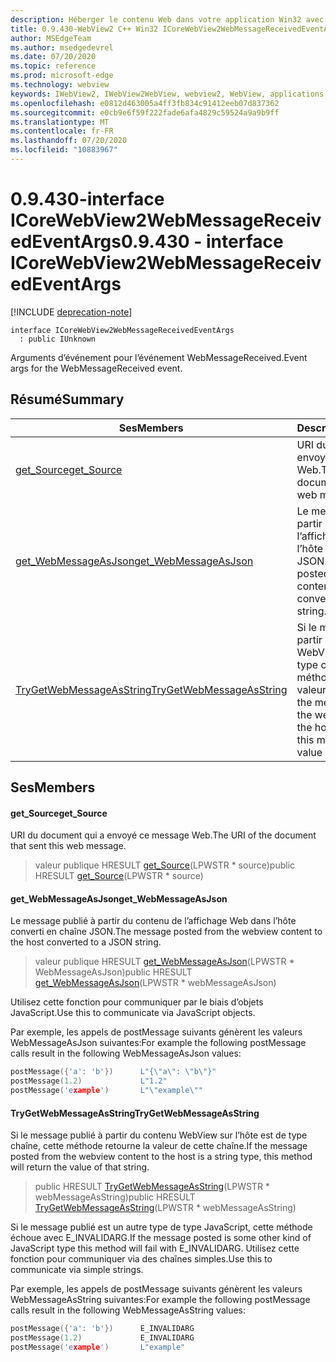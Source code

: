 ```yaml
---
description: Héberger le contenu Web dans votre application Win32 avec le contrôle Microsoft Edge WebView2
title: 0.9.430-WebView2 C++ Win32 ICoreWebView2WebMessageReceivedEventArgs
author: MSEdgeTeam
ms.author: msedgedevrel
ms.date: 07/20/2020
ms.topic: reference
ms.prod: microsoft-edge
ms.technology: webview
keywords: IWebView2, IWebView2WebView, webview2, WebView, applications Win32, Win32, Edge, ICoreWebView2, ICoreWebView2Host, contrôle de navigateur, html Edge
ms.openlocfilehash: e0812d463005a4ff3fb834c91412eeb07d837362
ms.sourcegitcommit: e0cb9e6f59f222fade6afa4829c59524a9a9b9ff
ms.translationtype: MT
ms.contentlocale: fr-FR
ms.lasthandoff: 07/20/2020
ms.locfileid: "10883967"
---
```

# <span data-ttu-id="3e631-104">0.9.430-interface ICoreWebView2WebMessageReceivedEventArgs</span><span class="sxs-lookup"><span data-stu-id="3e631-104">0.9.430 - interface ICoreWebView2WebMessageReceivedEventArgs</span></span> 

[!INCLUDE [deprecation-note](../../includes/deprecation-note.md)]

```
interface ICoreWebView2WebMessageReceivedEventArgs
  : public IUnknown
```

<span data-ttu-id="3e631-105">Arguments d’événement pour l’événement WebMessageReceived.</span><span class="sxs-lookup"><span data-stu-id="3e631-105">Event args for the WebMessageReceived event.</span></span>

## <span data-ttu-id="3e631-106">Résumé</span><span class="sxs-lookup"><span data-stu-id="3e631-106">Summary</span></span>

 <span data-ttu-id="3e631-107">Ses</span><span class="sxs-lookup"><span data-stu-id="3e631-107">Members</span></span>                        | <span data-ttu-id="3e631-108">Descriptions</span><span class="sxs-lookup"><span data-stu-id="3e631-108">Descriptions</span></span>
--------------------------------|---------------------------------------------
[<span data-ttu-id="3e631-109">get_Source</span><span class="sxs-lookup"><span data-stu-id="3e631-109">get_Source</span></span>](#get_source) | <span data-ttu-id="3e631-110">URI du document qui a envoyé ce message Web.</span><span class="sxs-lookup"><span data-stu-id="3e631-110">The URI of the document that sent this web message.</span></span>
[<span data-ttu-id="3e631-111">get_WebMessageAsJson</span><span class="sxs-lookup"><span data-stu-id="3e631-111">get_WebMessageAsJson</span></span>](#get_webmessageasjson) | <span data-ttu-id="3e631-112">Le message publié à partir du contenu de l’affichage Web dans l’hôte converti en chaîne JSON.</span><span class="sxs-lookup"><span data-stu-id="3e631-112">The message posted from the webview content to the host converted to a JSON string.</span></span>
[<span data-ttu-id="3e631-113">TryGetWebMessageAsString</span><span class="sxs-lookup"><span data-stu-id="3e631-113">TryGetWebMessageAsString</span></span>](#trygetwebmessageasstring) | <span data-ttu-id="3e631-114">Si le message publié à partir du contenu WebView sur l’hôte est de type chaîne, cette méthode retourne la valeur de cette chaîne.</span><span class="sxs-lookup"><span data-stu-id="3e631-114">If the message posted from the webview content to the host is a string type, this method will return the value of that string.</span></span>

## <span data-ttu-id="3e631-115">Ses</span><span class="sxs-lookup"><span data-stu-id="3e631-115">Members</span></span>

#### <span data-ttu-id="3e631-116">get_Source</span><span class="sxs-lookup"><span data-stu-id="3e631-116">get_Source</span></span> 

<span data-ttu-id="3e631-117">URI du document qui a envoyé ce message Web.</span><span class="sxs-lookup"><span data-stu-id="3e631-117">The URI of the document that sent this web message.</span></span>

> <span data-ttu-id="3e631-118">valeur publique HRESULT [get_Source](#get_source)(LPWSTR \* source)</span><span class="sxs-lookup"><span data-stu-id="3e631-118">public HRESULT [get_Source](#get_source)(LPWSTR \* source)</span></span>

#### <span data-ttu-id="3e631-119">get_WebMessageAsJson</span><span class="sxs-lookup"><span data-stu-id="3e631-119">get_WebMessageAsJson</span></span> 

<span data-ttu-id="3e631-120">Le message publié à partir du contenu de l’affichage Web dans l’hôte converti en chaîne JSON.</span><span class="sxs-lookup"><span data-stu-id="3e631-120">The message posted from the webview content to the host converted to a JSON string.</span></span>

> <span data-ttu-id="3e631-121">valeur publique HRESULT [get_WebMessageAsJson](#get_webmessageasjson)(LPWSTR \* WebMessageAsJson)</span><span class="sxs-lookup"><span data-stu-id="3e631-121">public HRESULT [get_WebMessageAsJson](#get_webmessageasjson)(LPWSTR \* webMessageAsJson)</span></span>

<span data-ttu-id="3e631-122">Utilisez cette fonction pour communiquer par le biais d’objets JavaScript.</span><span class="sxs-lookup"><span data-stu-id="3e631-122">Use this to communicate via JavaScript objects.</span></span>

<span data-ttu-id="3e631-123">Par exemple, les appels de postMessage suivants génèrent les valeurs WebMessageAsJson suivantes:</span><span class="sxs-lookup"><span data-stu-id="3e631-123">For example the following postMessage calls result in the following WebMessageAsJson values:</span></span>

```cpp
postMessage({'a': 'b'})      L"{\"a\": \"b\"}"
postMessage(1.2)             L"1.2"
postMessage('example')       L"\"example\""
```

#### <span data-ttu-id="3e631-124">TryGetWebMessageAsString</span><span class="sxs-lookup"><span data-stu-id="3e631-124">TryGetWebMessageAsString</span></span> 

<span data-ttu-id="3e631-125">Si le message publié à partir du contenu WebView sur l’hôte est de type chaîne, cette méthode retourne la valeur de cette chaîne.</span><span class="sxs-lookup"><span data-stu-id="3e631-125">If the message posted from the webview content to the host is a string type, this method will return the value of that string.</span></span>

> <span data-ttu-id="3e631-126">public HRESULT [TryGetWebMessageAsString](#trygetwebmessageasstring)(LPWSTR \* webMessageAsString)</span><span class="sxs-lookup"><span data-stu-id="3e631-126">public HRESULT [TryGetWebMessageAsString](#trygetwebmessageasstring)(LPWSTR \* webMessageAsString)</span></span>

<span data-ttu-id="3e631-127">Si le message publié est un autre type de type JavaScript, cette méthode échoue avec E_INVALIDARG.</span><span class="sxs-lookup"><span data-stu-id="3e631-127">If the message posted is some other kind of JavaScript type this method will fail with E_INVALIDARG.</span></span> <span data-ttu-id="3e631-128">Utilisez cette fonction pour communiquer via des chaînes simples.</span><span class="sxs-lookup"><span data-stu-id="3e631-128">Use this to communicate via simple strings.</span></span>

<span data-ttu-id="3e631-129">Par exemple, les appels de postMessage suivants génèrent les valeurs WebMessageAsString suivantes:</span><span class="sxs-lookup"><span data-stu-id="3e631-129">For example the following postMessage calls result in the following WebMessageAsString values:</span></span>

```cpp
postMessage({'a': 'b'})      E_INVALIDARG
postMessage(1.2)             E_INVALIDARG
postMessage('example')       L"example"
```

